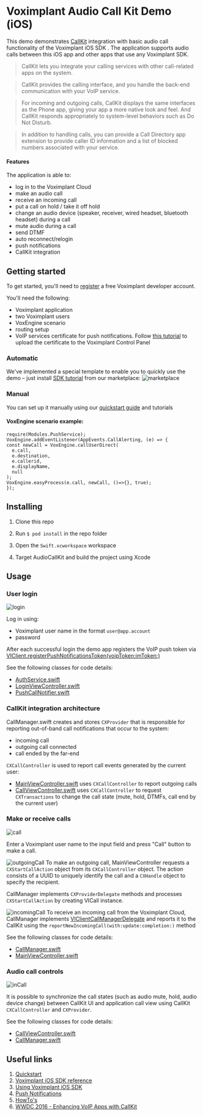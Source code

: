 # Voximplant Audio Call Kit Demo (iOS)

This demo demonstrates [CallKit](https://developer.apple.com/documentation/callkit) integration with basic audio call functionality of the Voximplant iOS SDK . 
The application supports audio calls between this iOS app and other apps that use any Voximplant SDK.

> CallKit lets you integrate your calling services with other call-related apps on the system. 

> CallKit provides the calling interface, and you handle the back-end communication with your VoIP service. 

> For incoming and outgoing calls, CallKit displays the same interfaces as the Phone app, giving your app a more native look and feel. And CallKit responds appropriately to system-level behaviors such as Do Not Disturb.

> In addition to handling calls, you can provide a Call Directory app extension to provide caller ID information and a list of blocked numbers associated with your service.

#### Features
The application is able to:
- log in to the Voximplant Cloud
- make an audio call
- receive an incoming call
- put a call on hold / take it off hold
- change an audio device (speaker, receiver, wired headset, bluetooth headset) during a call
- mute audio during a call
- send DTMF
- auto reconnect/relogin
- push notifications 
- CallKit integration


## Getting started

To get started, you'll need to [register](https://voximplant.com) a free Voximplant developer account.

You'll need the following:
- Voximplant application
- two Voximplant users
- VoxEngine scenario
- routing setup
- VoIP services certificate for push notifications. Follow [this tutorial](https://voximplant.com/docs/references/iossdk/push-notifications-for-ios) to upload the certificate to the Voximplant Control Panel

### Automatic
We've implemented a special template to enable you to quickly use the demo – just 
install [SDK tutorial](https://manage.voximplant.com/marketplace/sdk_tutorial) from our marketplace:
![marketplace](Screenshots/market.png)

### Manual

You can set up it manually using our [quickstart guide](https://voximplant.com/docs/references/articles/quickstart) and tutorials

#### VoxEngine scenario example:
  ```
  require(Modules.PushService);
  VoxEngine.addEventListener(AppEvents.CallAlerting, (e) => {
  const newCall = VoxEngine.callUserDirect(
    e.call, 
    e.destination,
    e.callerid,
    e.displayName,
    null
  );
  VoxEngine.easyProcess(e.call, newCall, ()=>{}, true);
  });
  ```

## Installing

1. Clone this repo 

1. Run `$ pod install` in the repo folder

1. Open the `Swift.xcworkspace` workspace

1. Target AudioCallKit and build the project using Xcode

## Usage

### User login
![login](Screenshots/login.png)

Log in using:
* Voximplant user name in the format `user@app.account`
* password

After each successful login the demo app registers the VoIP push token via [VIClient.registerPushNotificationsToken(voipToken:imToken:)](https://voximplant.com/docs/references/iossdk/viclient#registerpushnotificationstokenimtoken)

See the following classes for code details:
* [AuthService.swift](AuthService.swift)
* [LoginViewController.swift](UI/Controllers/LoginViewController.swift)
* [PushCallNotifier.swift](PushCallNotifier.swift)

### CallKit integration architecture

CallManager.swift creates and stores `CXProvider` that is responsible for reporting out-of-band call notifications that occur to the system:
* incoming call
* outgoing call connected 
* call ended by the far-end

`CXCallController` is used to report call events generated by the current user:
* [MainViewController.swift](UI/Controllers/MainViewController.swift) uses `CXCallController` to report outgoing calls
* [CallViewController.swift](UI/Controllers/CallViewController.swift) uses `CXCallController` to request `CXTransactions` to change the call state (mute, hold, DTMFs, call end by the current user)

### Make or receive calls
![call](Screenshots/call.png)

Enter a Voximplant user name to the input field and press "Call" button to make a call.

![outgoingCall](Screenshots/outgoingCall.png)
To make an outgoing call, MainViewController requests a `CXStartCallAction` object from its `CXCallController` object. 
The action consists of a UUID to uniquely identify the call and a `CXHandle` object to specify the recipient.

CallManager implements `CXProviderDelegate` methods and processes `CXStartCallAction` by creating VICall instance.

![incomingCall](Screenshots/incomingCall.png)
To receive an incoming call from the Voximplant Cloud, CallManager implements [VIClientCallManagerDelegate](https://voximplant.com/docs/references/iossdk/viclientcallmanagerdelegate) and reports it to the CallKit using the `reportNewIncomingCall(with:update:completion:)` method



See the following classes for code details:
* [CallManager.swift](CallManager.swift)
* [MainViewController.swift](UI/Controllers/MainViewController.swift)

### Audio call controls
![inCall](Screenshots/inCall.png)

It is possible to synchronize the call states (such as audio mute, hold, audio device change) between CallKit UI and application call view using CallKit `CXCallController` and `CXProvider`.

See the following classes for code details:
* [CallViewController.swift](UI/Controllers/CallViewController.swift)
* [CallManager.swift](CallManager.swift)
  

## Useful links
1. [Quickstart](https://voximplant.com/docs/references/articles/quickstart)
2. [Voximplant iOS SDK reference](https://voximplant.com/docs/references/iossdk)
3. [Using Voximplant iOS SDK](https://voximplant.com/docs/references/iossdk/using-ios-sdk)
4. [Push Notifications](https://voximplant.com/docs/references/iossdk/push-notifications-for-ios)
5. [HowTo's](https://voximplant.com/blog/howto) 
6. [WWDC 2016 - Enhancing VoIP Apps with CallKit](https://developer.apple.com/videos/play/wwdc2016/230/)
